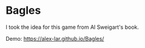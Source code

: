 # Bagles

I took the idea for this game from Al Sweigart's book. 

Demo: https://alex-lar.github.io/Bagles/
